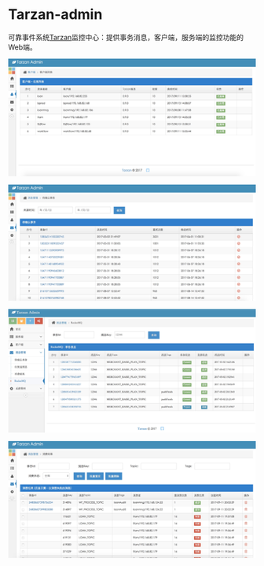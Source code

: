 # Tarzan-admin
可靠事件系统[Tarzan](https://github.com/beston123/Tarzan)监控中心：提供事务消息，客户端，服务端的监控功能的Web端。

![ClientList](https://github.com/beston123/Tarzan-admin/blob/master/screenshots/ClientList.png)

![TransactionList](https://github.com/beston123/Tarzan-admin/blob/master/screenshots/TransactionList.png)

![RocketMQ](https://github.com/beston123/Tarzan-admin/blob/master/screenshots/RocketMQ.png)

![ConsumeResult](https://github.com/beston123/Tarzan-admin/blob/master/screenshots/ConsumeResult.png)
